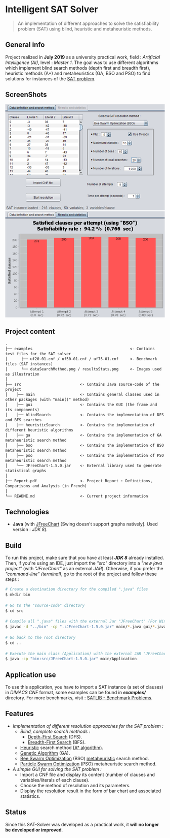 # Intelligent SAT Solver

> An implementation of different approaches to solve the satisfiability problem (SAT) using blind, heuristic and metaheuristic methods.

## General info

Project realized in **July 2019** as a university practical work, field : *Artificial Intelligence (AI)*, level : *Master 1*. The goal was to use different algorithms which implement blind search methods (depth first and breadth first), heuristic methods (A\*) and metaheuristics (GA, BSO and PSO) to find solutions for instances of the [SAT problem](https://en.wikipedia.org/wiki/Boolean_satisfiability_problem).

## ScreenShots

<p align="center">
    <img src="examples/dataSearchMethod.png" alt="Data definition and search method">
    <img src="examples/resultsStats.png" alt="Results and statistics">
</p>

## Project content

```text
.
├── examples                                           <- Contains test files for the SAT solver
│      ├── uf20-01.cnf / uf50-01.cnf / uf75-01.cnf     <- Benchmark files (SAT instances)
│      └── dataSearchMethod.png / resultsStats.png     <- Images used as illustration
│
├── src                          <- Contains Java source-code of the project
│    ├── main                    <- Contains general classes used in other packages (with "main()" method)
│    ├── gui                     <- Contains the GUI (the frame and its components)
│    ├── blindSearch             <- Contains the implementation of DFS and BFS searches
│    ├── heuristicSearch         <- Contains the implementation of different heuristic algorithms
│    ├── ga                      <- Contains the implementation of GA metaheuristic search method
│    ├── bso                     <- Contains the implementation of BSO metaheuristic search method
│    ├── pso                     <- Contains the implementation of PSO metaheuristic search method
│    └── JFreeChart-1.5.0.jar    <- External library used to generate statistical graphs
│
├── Report.pdf                   <- Project Report : Definitions, Comparisons and Analysis (in French)
│
└── README.md                    <- Current project information
```

## Technologies

- **Java** (with [JFreeChart](https://github.com/jfree/jfreechart) [Swing doesn't support graphs natively]. Used version : *JDK 8*).

## Build

To run this project, make sure that you have at least ***JDK 8*** already installed. Then, if you're using an IDE, just import the *"src"* directory into a *"new java project"* (with *"JFreeChart"* as an external *JAR*). Otherwise, if you prefer the *"command-line" (terminal)*, go to the root of the project and follow these steps :

```bash
# Create a destination directory for the compiled ".java" files
$ mkdir bin

# Go to the "source-code" directory
$ cd src

# Compile all ".java" files with the external Jar "JFreeChart" (For Windows, replace ':' with ';')
$ javac -d "../bin" -cp ".:JFreeChart-1.5.0.jar" main/*.java gui/*.java blindSearch/*.java heuristicSearch/*.java ga/*.java bso/*.java pso/*.java

# Go back to the root directory
$ cd ..

# Execute the main class (Application) with the external JAR "JFreeChart" (For Windows, replace ':' with ';')
$ java -cp "bin:src/JFreeChart-1.5.0.jar" main/Application
```

## Application use

To use this application, you have to import a SAT instance (a set of clauses) in *DIMACS CNF* format, some examples can be found in ***examples/*** directory. For more benchmarks, visit : [SATLIB - Benchmark Problems](https://www.cs.ubc.ca/~hoos/SATLIB/benchm.html).

## Features

- *Implementation of different resolution approaches for the SAT problem :*
  - *Blind, complete search methods* :
    - [Depth-First Search](https://en.wikipedia.org/wiki/Depth-first_search) (DFS).
    - [Breadth-First Search](https://en.wikipedia.org/wiki/Breadth-first_search) (BFS).
  - [Heuristic](https://en.wikipedia.org/wiki/Heuristic_(computer_science)) search method [(A\* algorithm)](https://en.wikipedia.org/wiki/A*_search_algorithm).
  - [Genetic Algorithm](https://en.wikipedia.org/wiki/Genetic_algorithm) (GA).
  - [Bee Swarm Optimization](http://www.lria.usthb.dz/IMG/pdf/chapter_2._bso-2.pdf) (BSO) [metaheuristic](https://en.wikipedia.org/wiki/Metaheuristic) search method.
  - [Particle Swarm Optimization](https://en.wikipedia.org/wiki/Particle_swarm_optimization) (PSO) metaheuristic search method.
- *A simple GUI for solving the SAT problem :*
  - Import a CNF file and display its content (number of clauses and variables/literals of each clause).
  - Choose the method of resolution and its parameters.
  - Display the resolution result in the form of bar chart and associated statistics.

## Status

Since this SAT-Solver was developed as a practical work, it **will no longer be developed or improved**.
